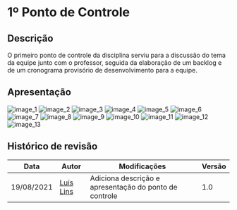 # 1º Ponto de Controle

## Descrição
O primeiro ponto de controle da disciplina serviu para a discussão do tema da equipe junto com o professor, seguida da elaboração de um backlog e de um cronograma provisório de desenvolvimento para a equipe.

## Apresentação

![image_1](../assets/releases/release-1/release-1-01.jpg)
![image_2](../assets/releases/release-1/release-1-02.jpg)
![image_3](../assets/releases/release-1/release-1-03.jpg)
![image_4](../assets/releases/release-1/release-1-04.jpg)
![image_5](../assets/releases/release-1/release-1-05.jpg)
![image_6](../assets/releases/release-1/release-1-06.jpg)
![image_7](../assets/releases/release-1/release-1-07.jpg)
![image_8](../assets/releases/release-1/release-1-08.jpg)
![image_9](../assets/releases/release-1/release-1-09.jpg)
![image_10](../assets/releases/release-1/release-1-10.jpg)
![image_11](../assets/releases/release-1/release-1-11.jpg)
![image_12](../assets/releases/release-1/release-1-12.jpg)
![image_13](../assets/releases/release-1/release-1-13.jpg)

## Histórico de revisão

| Data | Autor | Modificações | Versão |
| ---- | ----- | ------------ | ------ |
| 19/08/2021 | [Luís Lins](https://github.com/luisgaboardi) | Adiciona descrição e apresentação do ponto de controle | 1.0 |